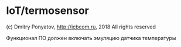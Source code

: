 # IoT/termosensor

(c) Dmitry Ponyatov, http://icbcom.ru, 2018
All rights reserved

Функционал ПО должен включать эмуляцию датчика температуры
